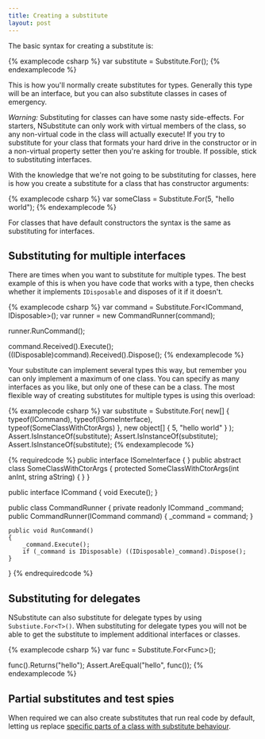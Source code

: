 ```yaml
---
title: Creating a substitute
layout: post
---
```


The basic syntax for creating a substitute is:

{% examplecode csharp %}
var substitute = Substitute.For<ISomeInterface>();
{% endexamplecode %}

This is how you'll normally create substitutes for types. Generally this type will be an interface, but you can also substitute classes in cases of emergency.

*Warning:* Substituting for classes can have some nasty side-effects. For starters, NSubstitute can only work with virtual members of the class, so any non-virtual code in the class will actually execute! If you try to substitute for your class that formats your hard drive in the constructor or in a non-virtual property setter then you're asking for trouble. If possible, stick to substituting interfaces.

With the knowledge that we're not going to be substituting for classes, here is how you create a substitute for a class that has constructor arguments:

{% examplecode csharp %}
var someClass = Substitute.For<SomeClassWithCtorArgs>(5, "hello world");
{% endexamplecode %}

For classes that have default constructors the syntax is the same as substituting for interfaces.

## Substituting for multiple interfaces

There are times when you want to substitute for multiple types. The best example of this is when you have code that works with a type, then checks whether it implements <code>IDisposable</code> and disposes of it if it doesn't.

{% examplecode csharp %}
var command = Substitute.For<ICommand, IDisposable>();
var runner = new CommandRunner(command);

runner.RunCommand();

command.Received().Execute();
((IDisposable)command).Received().Dispose();
{% endexamplecode %}

Your substitute can implement several types this way, but remember you can only implement a maximum of one class. You can specify as many interfaces as you like, but only one of these can be a class. The most flexible way of creating substitutes for multiple types is using this overload:

{% examplecode csharp %}
var substitute = Substitute.For(
		new[] { typeof(ICommand), typeof(ISomeInterface), typeof(SomeClassWithCtorArgs) },
		new object[] { 5, "hello world" }
	);
Assert.IsInstanceOf<ICommand>(substitute);
Assert.IsInstanceOf<ISomeInterface>(substitute);
Assert.IsInstanceOf<SomeClassWithCtorArgs>(substitute);
{% endexamplecode %}

{% requiredcode %}
public interface ISomeInterface { }
public abstract class SomeClassWithCtorArgs
{
	protected SomeClassWithCtorArgs(int anInt, string aString) { }
}

public interface ICommand
{
	void Execute();
}

public class CommandRunner
{
	private readonly ICommand _command;
	public CommandRunner(ICommand command)
	{
		_command = command;
	}

	public void RunCommand()
	{
		_command.Execute();
		if (_command is IDisposable) ((IDisposable)_command).Dispose();
	}
}
{% endrequiredcode %}

## Substituting for delegates

NSubstitute can also substitute for delegate types by using `Substiute.For<T>()`. When substituting for delegate types you will not be able to get the substitute to implement additional interfaces or classes.

{% examplecode csharp %}
var func = Substitute.For<Func<string>>();

func().Returns("hello");
Assert.AreEqual("hello", func());
{% endexamplecode %}

## Partial substitutes and test spies

When required we can also create substitutes that run real code by default, letting us replace [specific parts of a class with substitute behaviour](/help/partial-subs/).



